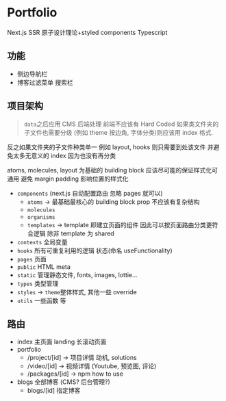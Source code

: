 # Portfolio

Next.js SSR
原子设计理论+styled components
Typescript

## 功能

- 侧边导航栏
- 博客过滤菜单 搜索栏

## 项目架构

> `data`之后应用 CMS 后端处理 前端不应该有 Hard Coded
> 如果类文件夹的子文件也需要分级 (例如 theme 按边角, 字体分类)则应该用 index 格式.

反之如果文件夹的子文件种类单一 例如 layout, hooks 则只需要到处该文件 并避免太多无意义的 index 因为也没有再分类

atoms, molecules, layout 为基础的 building block 应该尽可能的保证样式化可通用 避免 margin padding 影响位置的样式化

- `components` (next.js 自动配置路由 忽略 pages 就可以)
  - `atoms` -> 最基础最核心的 building block prop 不应该有复杂结构
  - `molecules`
  - `organisms`
  - `templates` -> template 即建立页面的组件 因此可以按页面路由分类更符合逻辑 除非 template 为 shared
- `contexts` 全局变量
- `hooks` 所有可重复利用的逻辑 状态(命名 useFunctionality)
- `pages` 页面
- `public` HTML meta
- `static` 管理静态文件, fonts, images, lottie...
- `types` 类型管理
- `styles` -> `theme`整体样式, 其他一些 override
- `utils` 一些函数 等

## 路由

- index 主页面 landing 长滚动页面
- portfolio
  - /project/[id] -> 项目详情 动机, solutions
  - /video/[id] -> 视频详情 (Youtube, 预览图, 评论)
  - /packages/[id] -> npm how to use
- blogs 全部博客 (CMS? 后台管理?)
  - blogs/[id] 指定博客
